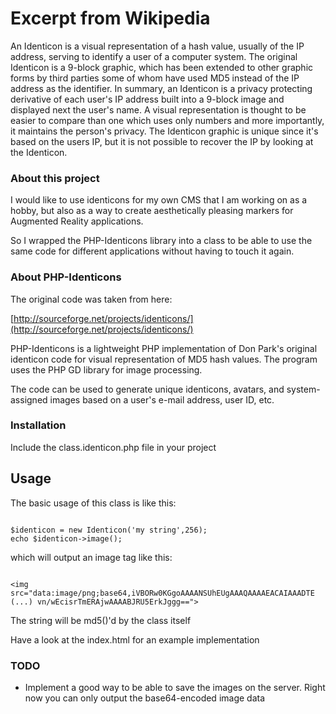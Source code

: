 # Excerpt from Wikipedia

An Identicon is a visual representation of a hash value, usually of the
IP address, serving to identify a user of a computer system. The
original Identicon is a 9-block graphic, which has been extended to
other graphic forms by third parties some of whom have used MD5 instead
of the IP address as the identifier. In summary, an Identicon is a
privacy protecting derivative of each user's IP address built into a
9-block image and displayed next the user's name. A visual
representation is thought to be easier to compare than one which uses
only numbers and more importantly, it maintains the person's privacy.
The Identicon graphic is unique since it's based on the users IP, but
it is not possible to recover the IP by looking at the Identicon.

### About this project

I would like to use identicons for my own CMS that I am working on as a hobby, but also 
as a way to create aesthetically pleasing markers for Augmented Reality applications.

So I wrapped the PHP-Identicons library into a class to be able to use the same 
code for different applications without having to touch it again.



### About PHP-Identicons


The original code was taken from here:

[http://sourceforge.net/projects/identicons/](http://sourceforge.net/projects/identicons/)

PHP-Identicons is a lightweight PHP implementation of Don Park's
original identicon code for visual representation of MD5 hash values.
The program uses the PHP GD library for image processing.

The code can be used to generate unique identicons, avatars, and
system-assigned images based on a user's e-mail address, user ID, etc.


### Installation

Include the class.identicon.php file in your project


## Usage

The basic usage of this class is like this:

```

$identicon = new Identicon('my string',256);
echo $identicon->image();

```

which will output an image tag like this:

```

<img src="data:image/png;base64,iVBORw0KGgoAAAANSUhEUgAAAQAAAAEACAIAAADTE (...) vn/wEcisrTmERAjwAAAABJRU5ErkJggg==">

```
The string will be md5()'d by the class itself

Have a look at the index.html for an example implementation

### TODO

* Implement a good way to be able to save the images on the server. Right now you can only output the base64-encoded image data

